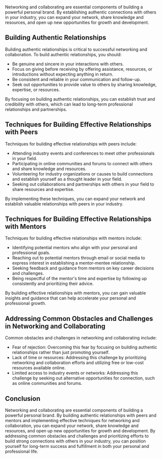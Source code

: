 
Networking and collaborating are essential components of building a powerful personal brand. By establishing authentic connections with others in your industry, you can expand your network, share knowledge and resources, and open up new opportunities for growth and development.

Building Authentic Relationships
--------------------------------

Building authentic relationships is critical to successful networking and collaboration. To build authentic relationships, you should:

* Be genuine and sincere in your interactions with others.
* Focus on giving before receiving by offering assistance, resources, or introductions without expecting anything in return.
* Be consistent and reliable in your communication and follow-up.
* Seek out opportunities to provide value to others by sharing knowledge, expertise, or resources.

By focusing on building authentic relationships, you can establish trust and credibility with others, which can lead to long-term professional relationships and partnerships.

Techniques for Building Effective Relationships with Peers
----------------------------------------------------------

Techniques for building effective relationships with peers include:

* Attending industry events and conferences to meet other professionals in your field.
* Participating in online communities and forums to connect with others and share knowledge and resources.
* Volunteering for industry organizations or causes to build connections and establish yourself as a thought leader in your field.
* Seeking out collaborations and partnerships with others in your field to share resources and expertise.

By implementing these techniques, you can expand your network and establish valuable relationships with peers in your industry.

Techniques for Building Effective Relationships with Mentors
------------------------------------------------------------

Techniques for building effective relationships with mentors include:

* Identifying potential mentors who align with your personal and professional goals.
* Reaching out to potential mentors through email or social media to express interest in establishing a mentor-mentee relationship.
* Seeking feedback and guidance from mentors on key career decisions and challenges.
* Being respectful of the mentor's time and expertise by following up consistently and prioritizing their advice.

By building effective relationships with mentors, you can gain valuable insights and guidance that can help accelerate your personal and professional growth.

Addressing Common Obstacles and Challenges in Networking and Collaborating
--------------------------------------------------------------------------

Common obstacles and challenges in networking and collaborating include:

* Fear of rejection: Overcoming this fear by focusing on building authentic relationships rather than just promoting yourself.
* Lack of time or resources: Addressing this challenge by prioritizing networking and collaboration efforts and utilizing free or low-cost resources available online.
* Limited access to industry events or networks: Addressing this challenge by seeking out alternative opportunities for connection, such as online communities and forums.

Conclusion
----------

Networking and collaborating are essential components of building a powerful personal brand. By building authentic relationships with peers and mentors and implementing effective techniques for networking and collaboration, you can expand your network, share knowledge and resources, and open up new opportunities for growth and development. By addressing common obstacles and challenges and prioritizing efforts to build strong connections with others in your industry, you can position yourself for long-term success and fulfillment in both your personal and professional life.
